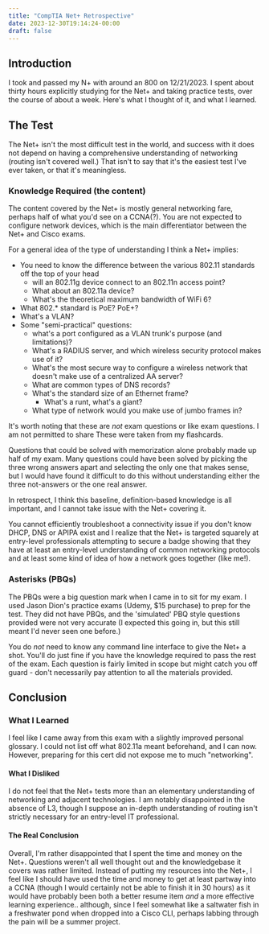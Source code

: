 ```yaml
---
title: "CompTIA Net+ Retrospective"
date: 2023-12-30T19:14:24-00:00
draft: false
---
```


## Introduction

I took and passed my N+ with around an 800 on 12/21/2023. I spent about thirty hours explicitly studying for the Net+ and taking practice tests, over the course of about a week. Here's what I thought of it, and what I learned.

## The Test

The Net+ isn't the most difficult test in the world, and success with it does not depend on having a comprehensive understanding of networking (routing isn't covered well.) That isn't to say that it's the easiest test I've ever taken, or that it's meaningless.

### Knowledge Required (the content)

The content covered by the Net+ is mostly general networking fare, perhaps half of what you'd see on a CCNA(?). You are not expected to configure network devices, which is the main differentiator between the Net+ and Cisco exams.

For a general idea of the type of understanding I think a Net+ implies:

- You need to know the difference between the various 802.11 standards off the top of your head
    - will an 802.11g device connect to an 802.11n access point?
    - What about an 802.11a device?
    - What's the theoretical maximum bandwidth of WiFi 6?
- What 802.* standard is PoE? PoE+?
- What's a VLAN?
- Some "semi-practical" questions:
    - what's a port configured as a VLAN trunk's purpose (and limitations)?
    - What's a RADIUS server, and which wireless security protocol makes use of it?
    - What's the most secure way to configure a wireless network that doesn't make use of a centralized AA server?
    - What are common types of DNS records?
    - What's the standard size of an Ethernet frame?
        - What's a runt, what's a giant?
    - What type of network would you make use of jumbo frames in?

It's worth noting that these are *not* exam questions or like exam questions. I am not permitted to share  These were taken from my flashcards.

Questions that could be solved with memorization alone probably made up half of my exam. Many questions could have been solved by picking the three wrong answers apart and selecting the only one that makes sense, but I would have found it difficult to do this without understanding either the three not-answers or the one real answer.

In retrospect, I think this baseline, definition-based knowledge is all important, and I cannot take issue with the Net+ covering it.

You cannot efficiently troubleshoot a connectivity issue if you don't know DHCP, DNS or APIPA exist and I realize that the Net+ is targeted squarely at entry-level professionals attempting to secure a badge showing that they have at least an entry-level understanding of common networking protocols and at least some kind of idea of how a network goes together (like me!).

### Asterisks (PBQs)

The PBQs were a big question mark when I came in to sit for my exam. I used Jason Dion's practice exams (Udemy, $15 purchase) to prep for the test. They did not have PBQs, and the 'simulated' PBQ style questions provided were not very accurate (I expected this going in, but this still meant I'd never seen one before.)

You do *not* need to know any command line interface to give the Net+ a shot. You'll do just fine if you have the knowledge required to pass the rest of the exam. Each question is fairly limited in scope but might catch you off guard - don't necessarily pay attention to all the materials provided.

## Conclusion

### What I Learned

I feel like I came away from this exam with a slightly improved personal glossary. I could not list off what 802.11a meant beforehand, and I can now. However, preparing for this cert did not expose me to much "networking".

#### What I Disliked

I do not feel that the Net+ tests more than an elementary understanding of networking and adjacent technologies. I am notably disappointed in the absence of L3, though I suppose an in-depth understanding of routing isn't strictly necessary for an entry-level IT professional.

#### The Real Conclusion

Overall, I'm rather disappointed that I spent the time and money on the Net+. Questions weren't all well thought out and the knowledgebase it covers was rather limited. Instead of putting my resources into the Net+, I feel like I should have used the time and money to get at least partway into a CCNA (though I would certainly not be able to finish it in 30 hours) as it would have probably been both a better resume item *and* a more effective learning experience.. although, since I feel somewhat like a saltwater fish in a freshwater pond when dropped into a Cisco CLI, perhaps labbing through the pain will be a summer project.